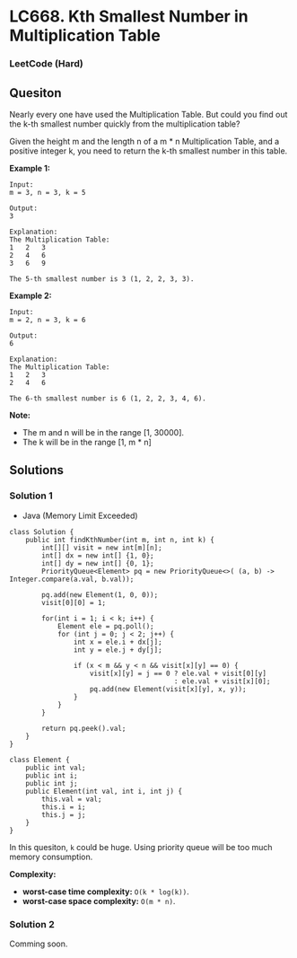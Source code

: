 # LC668. Kth Smallest Number in Multiplication Table

### LeetCode (Hard)

## Quesiton

Nearly every one have used the Multiplication Table. But could you find out the k-th smallest number quickly from the multiplication table?

Given the height m and the length n of a m * n Multiplication Table, and a positive integer k, you need to return the k-th smallest number in this table.

**Example 1:**
```
Input: 
m = 3, n = 3, k = 5

Output: 
3

Explanation: 
The Multiplication Table:
1	2	3
2	4	6
3	6	9

The 5-th smallest number is 3 (1, 2, 2, 3, 3).
```

**Example 2:**
```
Input: 
m = 2, n = 3, k = 6

Output: 
6

Explanation: 
The Multiplication Table:
1	2	3
2	4	6

The 6-th smallest number is 6 (1, 2, 2, 3, 4, 6).
```

**Note:**

* The m and n will be in the range [1, 30000].
* The k will be in the range [1, m * n]

## Solutions

### Solution 1

* Java (Memory Limit Exceeded)
```
class Solution {
    public int findKthNumber(int m, int n, int k) {
        int[][] visit = new int[m][n];
        int[] dx = new int[] {1, 0};
        int[] dy = new int[] {0, 1};
        PriorityQueue<Element> pq = new PriorityQueue<>( (a, b) -> Integer.compare(a.val, b.val));
        
        pq.add(new Element(1, 0, 0));
        visit[0][0] = 1;
        
        for(int i = 1; i < k; i++) {
            Element ele = pq.poll();
            for (int j = 0; j < 2; j++) {
                int x = ele.i + dx[j];
                int y = ele.j + dy[j];
                
                if (x < m && y < n && visit[x][y] == 0) {
                    visit[x][y] = j == 0 ? ele.val + visit[0][y]
                                         : ele.val + visit[x][0];
                    pq.add(new Element(visit[x][y], x, y));
                }
            }
        }
            
        return pq.peek().val; 
    }
}

class Element {
    public int val;
    public int i;
    public int j;
    public Element(int val, int i, int j) {
        this.val = val;
        this.i = i;
        this.j = j;
    }
}
```

In this quesiton, `k` could be huge. Using priority queue will be too much memory consumption.

**Complexity:**

* **worst-case time complexity:** `O(k * log(k))`.
* **worst-case space complexity:** `O(m * n)`. 

### Solution 2

Comming soon.
